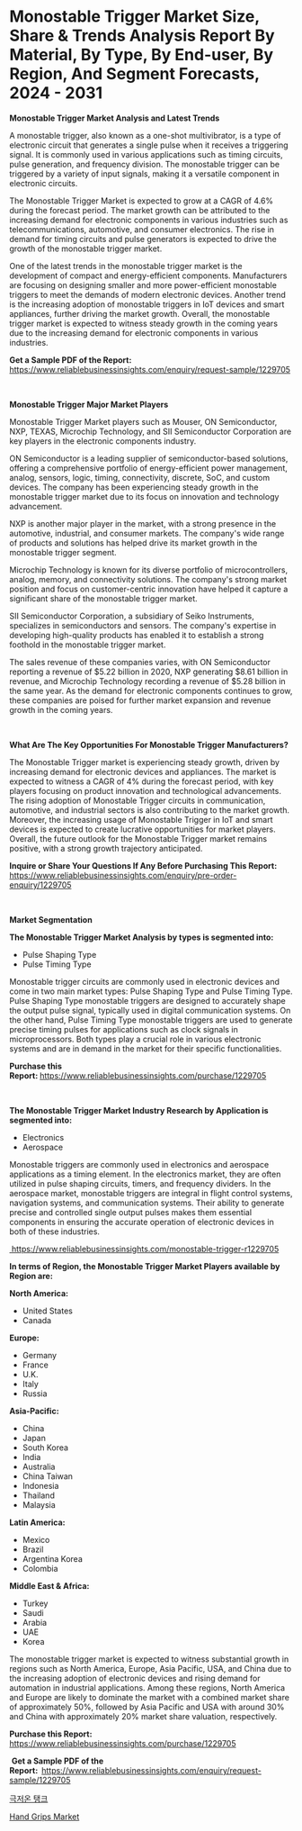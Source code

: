 <p><h1>Monostable Trigger Market Size, Share & Trends Analysis Report By Material, By Type, By End-user, By Region, And Segment Forecasts, 2024 - 2031</h1></p><p><strong>Monostable Trigger Market Analysis and Latest Trends</strong></p>
<p><p>A monostable trigger, also known as a one-shot multivibrator, is a type of electronic circuit that generates a single pulse when it receives a triggering signal. It is commonly used in various applications such as timing circuits, pulse generation, and frequency division. The monostable trigger can be triggered by a variety of input signals, making it a versatile component in electronic circuits.</p><p>The Monostable Trigger Market is expected to grow at a CAGR of 4.6% during the forecast period. The market growth can be attributed to the increasing demand for electronic components in various industries such as telecommunications, automotive, and consumer electronics. The rise in demand for timing circuits and pulse generators is expected to drive the growth of the monostable trigger market.</p><p>One of the latest trends in the monostable trigger market is the development of compact and energy-efficient components. Manufacturers are focusing on designing smaller and more power-efficient monostable triggers to meet the demands of modern electronic devices. Another trend is the increasing adoption of monostable triggers in IoT devices and smart appliances, further driving the market growth. Overall, the monostable trigger market is expected to witness steady growth in the coming years due to the increasing demand for electronic components in various industries.</p></p>
<p><strong>Get a Sample PDF of the Report:&nbsp;</strong> <a href="https://www.reliablebusinessinsights.com/enquiry/request-sample/1229705">https://www.reliablebusinessinsights.com/enquiry/request-sample/1229705</a></p>
<p>&nbsp;</p>
<p><strong>Monostable Trigger Major Market Players</strong></p>
<p><p>Monostable Trigger Market players such as Mouser, ON Semiconductor, NXP, TEXAS, Microchip Technology, and SII Semiconductor Corporation are key players in the electronic components industry. </p><p>ON Semiconductor is a leading supplier of semiconductor-based solutions, offering a comprehensive portfolio of energy-efficient power management, analog, sensors, logic, timing, connectivity, discrete, SoC, and custom devices. The company has been experiencing steady growth in the monostable trigger market due to its focus on innovation and technology advancement.</p><p>NXP is another major player in the market, with a strong presence in the automotive, industrial, and consumer markets. The company's wide range of products and solutions has helped drive its market growth in the monostable trigger segment.</p><p>Microchip Technology is known for its diverse portfolio of microcontrollers, analog, memory, and connectivity solutions. The company's strong market position and focus on customer-centric innovation have helped it capture a significant share of the monostable trigger market.</p><p>SII Semiconductor Corporation, a subsidiary of Seiko Instruments, specializes in semiconductors and sensors. The company's expertise in developing high-quality products has enabled it to establish a strong foothold in the monostable trigger market.</p><p>The sales revenue of these companies varies, with ON Semiconductor reporting a revenue of $5.22 billion in 2020, NXP generating $8.61 billion in revenue, and Microchip Technology recording a revenue of $5.28 billion in the same year. As the demand for electronic components continues to grow, these companies are poised for further market expansion and revenue growth in the coming years.</p></p>
<p>&nbsp;</p>
<p><strong>What Are The Key Opportunities For Monostable Trigger Manufacturers?</strong></p>
<p><p>The Monostable Trigger market is experiencing steady growth, driven by increasing demand for electronic devices and appliances. The market is expected to witness a CAGR of 4% during the forecast period, with key players focusing on product innovation and technological advancements. The rising adoption of Monostable Trigger circuits in communication, automotive, and industrial sectors is also contributing to the market growth. Moreover, the increasing usage of Monostable Trigger in IoT and smart devices is expected to create lucrative opportunities for market players. Overall, the future outlook for the Monostable Trigger market remains positive, with a strong growth trajectory anticipated.</p></p>
<p><strong>Inquire or Share Your Questions If Any Before Purchasing This Report:</strong> <a href="https://www.reliablebusinessinsights.com/enquiry/pre-order-enquiry/1229705">https://www.reliablebusinessinsights.com/enquiry/pre-order-enquiry/1229705</a></p>
<p>&nbsp;</p>
<p><strong>Market Segmentation</strong></p>
<p><strong>The Monostable Trigger Market Analysis by types is segmented into:</strong></p>
<p><ul><li>Pulse Shaping Type</li><li>Pulse Timing Type</li></ul></p>
<p><p>Monostable trigger circuits are commonly used in electronic devices and come in two main market types: Pulse Shaping Type and Pulse Timing Type. Pulse Shaping Type monostable triggers are designed to accurately shape the output pulse signal, typically used in digital communication systems. On the other hand, Pulse Timing Type monostable triggers are used to generate precise timing pulses for applications such as clock signals in microprocessors. Both types play a crucial role in various electronic systems and are in demand in the market for their specific functionalities.</p></p>
<p><strong>Purchase this Report:&nbsp;</strong><a href="https://www.reliablebusinessinsights.com/purchase/1229705">https://www.reliablebusinessinsights.com/purchase/1229705</a></p>
<p>&nbsp;</p>
<p><strong>The Monostable Trigger Market Industry Research by Application is segmented into:</strong></p>
<p><ul><li>Electronics</li><li>Aerospace</li></ul></p>
<p><p>Monostable triggers are commonly used in electronics and aerospace applications as a timing element. In the electronics market, they are often utilized in pulse shaping circuits, timers, and frequency dividers. In the aerospace market, monostable triggers are integral in flight control systems, navigation systems, and communication systems. Their ability to generate precise and controlled single output pulses makes them essential components in ensuring the accurate operation of electronic devices in both of these industries.</p></p>
<p><a href="https://www.reliablebusinessinsights.com/monostable-trigger-r1229705">&nbsp;https://www.reliablebusinessinsights.com/monostable-trigger-r1229705</a></p>
<p><strong>In terms of Region, the Monostable Trigger Market Players available by Region are:</strong></p>
<p>
    <p> <strong> North America: </strong>
        <ul>
            <li>United States</li>
            <li>Canada</li>
        </ul>
        </p> 
    <p> <strong> Europe: </strong>
        <ul>
            <li>Germany</li>
            <li>France</li>
            <li>U.K.</li>
            <li>Italy</li>
            <li>Russia</li>
        </ul>
        </p> 
    <p> <strong> Asia-Pacific: </strong>
        <ul>
            <li>China</li>
            <li>Japan</li>
            <li>South Korea</li>
            <li>India</li>
            <li>Australia</li>
            <li>China Taiwan</li>
            <li>Indonesia</li>
            <li>Thailand</li>
            <li>Malaysia</li>
        </ul>
        </p> 
    <p> <strong> Latin America: </strong>
        <ul>
            <li>Mexico</li>
            <li>Brazil</li>
            <li>Argentina Korea</li>
            <li>Colombia</li>
        </ul>
        </p> 
    <p> <strong> Middle East & Africa: </strong>
        <ul>
            <li>Turkey</li>
            <li>Saudi</li>
            <li>Arabia</li>
            <li>UAE</li>
            <li>Korea</li>
        </ul>
    </p>
    </p>
<p><p>The monostable trigger market is expected to witness substantial growth in regions such as North America, Europe, Asia Pacific, USA, and China due to the increasing adoption of electronic devices and rising demand for automation in industrial applications. Among these regions, North America and Europe are likely to dominate the market with a combined market share of approximately 50%, followed by Asia Pacific and USA with around 30% and China with approximately 20% market share valuation, respectively.</p></p>
<p><strong>Purchase this Report: </strong><a href="https://www.reliablebusinessinsights.com/purchase/1229705">https://www.reliablebusinessinsights.com/purchase/1229705</a></p>
<p>&nbsp;<strong>Get a Sample PDF of the Report:&nbsp;&nbsp;</strong><a href="https://www.reliablebusinessinsights.com/enquiry/request-sample/1229705">https://www.reliablebusinessinsights.com/enquiry/request-sample/1229705</a></p>
<p><strong></strong></p>
<p><p><a href="https://github.com/vss5505pa7z1p/Market-Research-Report-List-3/blob/main/124534841251.md">극저온 탱크</a></p><p><a href="https://github.com/ofpaqrof92/Market-Research-Report-List-1/blob/main/hand-grips-market.md">Hand Grips Market</a></p></p>